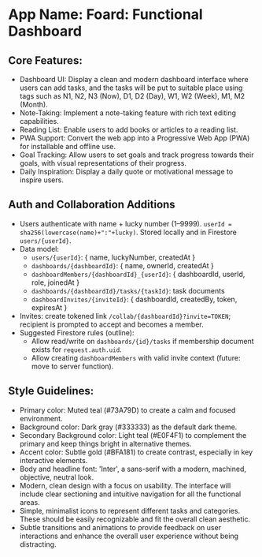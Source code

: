 # **App Name**: Foard: Functional Dashboard

## Core Features:

- Dashboard UI: Display a clean and modern dashboard interface where users can add tasks, and the tasks will be put to suitable place using tags such as N1, N2, N3 (Now), D1, D2 (Day), W1, W2 (Week), M1, M2 (Month).
- Note-Taking: Implement a note-taking feature with rich text editing capabilities.
- Reading List: Enable users to add books or articles to a reading list.
- PWA Support: Convert the web app into a Progressive Web App (PWA) for installable and offline use.
- Goal Tracking: Allow users to set goals and track progress towards their goals, with visual representations of their progress.
- Daily Inspiration: Display a daily quote or motivational message to inspire users.

## Auth and Collaboration Additions

- Users authenticate with name + lucky number (1–9999). `userId = sha256(lowercase(name)+":"+lucky)`. Stored locally and in Firestore `users/{userId}`.
- Data model:
  - `users/{userId}`: { name, luckyNumber, createdAt }
  - `dashboards/{dashboardId}`: { name, ownerId, createdAt }
  - `dashboardMembers/{dashboardId}_{userId}`: { dashboardId, userId, role, joinedAt }
  - `dashboards/{dashboardId}/tasks/{taskId}`: task documents
  - `dashboardInvites/{inviteId}`: { dashboardId, createdBy, token, expiresAt }
- Invites: create tokened link `/collab/{dashboardId}?invite=TOKEN`; recipient is prompted to accept and becomes a member.
- Suggested Firestore rules (outline):
  - Allow read/write on `dashboards/{id}/tasks` if membership document exists for `request.auth.uid`.
  - Allow creating `dashboardMembers` with valid invite context (future: move to server function).

## Style Guidelines:

- Primary color: Muted teal (#73A79D) to create a calm and focused environment.
- Background color: Dark gray (#333333) as the default dark theme.
- Secondary Background color: Light teal (#E0F4F1) to complement the primary and keep things bright in alternative themes.
- Accent color: Subtle gold (#BFA181) to create contrast, especially in key interactive elements.
- Body and headline font: 'Inter', a sans-serif with a modern, machined, objective, neutral look.
- Modern, clean design with a focus on usability. The interface will include clear sectioning and intuitive navigation for all the functional areas.
- Simple, minimalist icons to represent different tasks and categories. These should be easily recognizable and fit the overall clean aesthetic.
- Subtle transitions and animations to provide feedback on user interactions and enhance the overall user experience without being distracting.